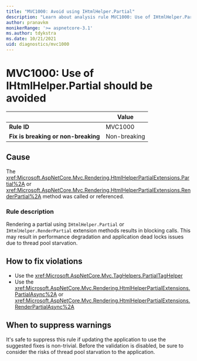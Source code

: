```yaml
---
title: "MVC1000: Avoid using IHtmlHelper.Partial"
description: "Learn about analysis rule MVC1000: Use of IHtmlHelper.Partial should be avoided"
author: pranavkm
monikerRange: '>= aspnetcore-3.1'
ms.author: tdykstra
ms.date: 10/21/2021
uid: diagnostics/mvc1000
---
```

# MVC1000: Use of IHtmlHelper.Partial should be avoided

|                                     | Value        |
| -                                   | -            |
| **Rule ID**                         | MVC1000      |
| **Fix is breaking or non-breaking** | Non-breaking |

## Cause

The <xref:Microsoft.AspNetCore.Mvc.Rendering.HtmlHelperPartialExtensions.Partial%2A> or <xref:Microsoft.AspNetCore.Mvc.Rendering.HtmlHelperPartialExtensions.RenderPartial%2A> method was called or referenced.

### Rule description

Rendering a partial using `IHtmlHelper.Partial` or `IHtmlHelper.RenderPartial` extension methods results in blocking calls. This may result in performance degradation and application dead locks issues due to thread pool starvation.

## How to fix violations

* Use the <xref:Microsoft.AspNetCore.Mvc.TagHelpers.PartialTagHelper>
* Use the <xref:Microsoft.AspNetCore.Mvc.Rendering.HtmlHelperPartialExtensions.PartialAsync%2A> or <xref:Microsoft.AspNetCore.Mvc.Rendering.HtmlHelperPartialExtensions.RenderPartialAsync%2A>

## When to suppress warnings

It's safe to suppress this rule if updating the application to use the suggested fixes is non-trivial. Before the validation is disabled, be sure to consider the risks of thread pool starvation to the application.
